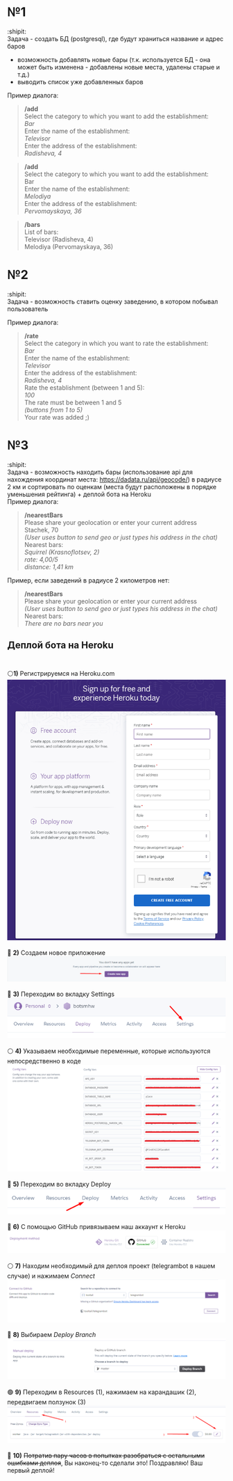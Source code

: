 # №1 
:shipit: \
Задача - создать БД (postgresql), где будут храниться название и адрес баров
+ возможность добавлять новые бары (т.к. используется БД - она может быть изменена - добавлены новые места, удалены старые и т.д.)
+ выводить список уже добавленных баров

Пример диалога:

>**/add** \
Select the category to which you want to add the establishment: \
        *Bar* \
Enter the name of the establishment: \
        *Televisor* \
Enter the address of the establishment: \
        *Radisheva, 4*

>**/add** <br />
Select the category to which you want to add the establishment: <br />
    Bar <br />
Enter the name of the establishment: <br />
        *Melodiya* <br />
Enter the address of the establishment: <br />
        *Pervomayskaya, 36*

>**/bars** <br />
List of bars: <br />
        Televisor (Radisheva, 4) <br />
        Melodiya (Pervomayskaya, 36)

# №2 
:shipit: \
Задача - возможность ставить оценку заведению, в котором побывал пользователь

Пример диалога:

>**/rate** <br />
    Select the category in which you want to rate the establishment: <br />
        *Bar* <br />
    Enter the name of the establishment: <br /> 
        *Televisor* <br />
    Enter the address of the establishment: <br />
        *Radisheva, 4* <br />
    Rate the establishment (between 1 and 5): <br />
        *100* <br />
    The rate must be between 1 and 5 <br />
        *(buttons from 1 to 5)* <br />
    Your rate was added ;)

# №3
:shipit: \
Задача - возможность находить бары (использование api для нахождения координат места: https://dadata.ru/api/geocode/) в радиусе 2 км и сортировать по оценкам (места будут расположены в порядке уменьшения рейтинга) + деплой бота на Heroku \
Пример диалога:
>**/nearestBars** <br />
Please share your geolocation or enter your current address <br />
Stachek, 70 <br />
*(User uses button to send geo or just types his address in the chat)* <br />
Nearest bars: <br />
*Squirrel (Krasnoflotsev, 2) <br />
rate: 4,00/5 <br />
distance: 1,41 km*

Пример, если заведений в радиусе 2 километров нет:
>**/nearestBars** <br />
Please share your geolocation or enter your current address <br />
*(User uses button to send geo or just types his address in the chat)* <br />
Nearest bars: <br />
*There are no bars near you*
## Деплой бота на Heroku <br /> <br />
:white_circle:**1)** Регистрируемся на Heroku.com
![](images/img.png) <br /> <br />
:large_blue_circle: **2)** Создаем новое приложение 
![](images/createapp.png) <br /> <br />
:red_circle: **3)** Переходим во вкладку Settings ![](images/settings.png) <br /> <br />
:white_circle: **4)** Указываем необходимые переменные, которые используются непосредственно в коде
![](images/конфиг.png)<br /> <br />
:large_blue_circle: **5)** Переходим во вкладку Deploy 
![](images/deploy.png) <br /> <br />
:red_circle: **6)** С помощью GitHub привязываем наш аккаунт к Heroku
![](images/git.png) <br /> <br />
:white_circle: **7)** Находим необходимый для деплоя проект (telegrambot в нашем случае) и нажимаем *Connect*
![](images/project.png) <br /> <br />
:large_blue_circle: **8)** Выбираем *Deploy Branch*
![](images/manualdeploy.png) <br /> <br />
:green_circle: **9)** Переходим в Resources (1), нажимаем на карандашик (2), передвигаем ползунок (3)
![](images/resources.png)        <br /> <br />
:red_circle: **10)** ~~Потратив пару часов в попытках разобраться с остальными ошибками деплоя~~, Вы наконец-то сделали это! Поздравляю! Ваш первый деплой!




